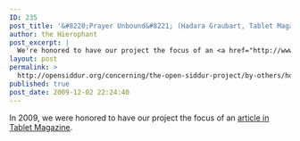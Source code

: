 ```yaml
---
ID: 235
post_title: '&#8220;Prayer Unbound&#8221; (Hadara Graubart, Tablet Magazine 2009)'
author: the Hierophant
post_excerpt: |
  We're honored to have our project the focus of an <a href="http://www.tabletmag.com/life-and-religion/21498/prayer-unbound/">article in Tablet</a>.
layout: post
permalink: >
  http://opensiddur.org/concerning/the-open-siddur-project/by-others/how-you-can-help-us/
published: true
post_date: 2009-12-02 22:24:40
---
```

In 2009, we were honored to have our project the focus of an <a href="http://www.tabletmag.com/life-and-religion/21498/prayer-unbound/">article in Tablet Magazine</a>.